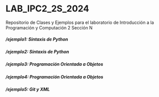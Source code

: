 # LAB_IPC2_2S_2024
Repositorio de Clases y Ejemplos para el laboratorio de Introducción a la Programación y Computación 2 Sección N


##### /ejemplo1: Sintaxis de Python
##### /ejemplo2: Sintaxis de Python
##### /ejemplo3: Programación Orientada a Objetos
##### /ejemplo4: Programación Orientada a Objetos
##### /ejemplo5: Git y XML

